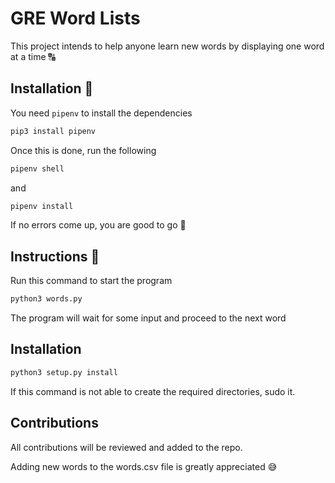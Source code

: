 # GRE Word Lists

This project intends to help anyone learn new words by displaying one word at a time 🔠

## Installation 👾

You need `pipenv` to install the dependencies

```bash
pip3 install pipenv
```

Once this is done, run the following

```bash
pipenv shell
```

and

```bash
pipenv install
```

If no errors come up, you are good to go 🎉

## Instructions 📝

Run this command to start the program

```python
python3 words.py
```

The program will wait for some input and proceed to the next word

## Installation

```python
python3 setup.py install
```

If this command is not able to create the required directories, sudo it.

## Contributions

All contributions will be reviewed and added to the repo.

Adding new words to the words.csv file is greatly appreciated 😅
